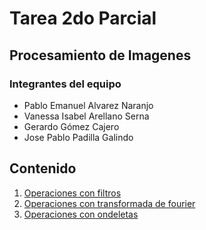 # Tarea 2do Parcial
## Procesamiento de Imagenes
### Integrantes del equipo
- Pablo Emanuel Alvarez Naranjo
- Vanessa Isabel Arellano Serna
- Gerardo Gómez Cajero
- Jose Pablo Padilla Galindo
## Contenido
1. [Operaciones con filtros](https://github.com/gerardhios/T2ImageProcessing/blob/main/src/filterOperations.py)
2. [Operaciones con transformada de fourier](https://github.com/gerardhios/T2ImageProcessing/blob/main/src/fourierTrasformOperations.py)
3. [Operaciones con ondeletas](https://github.com/gerardhios/T2ImageProcessing/blob/main/src/waveletOperations.ipynb)

